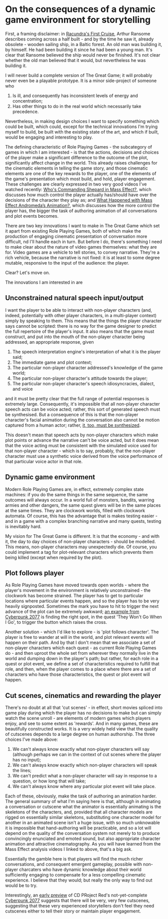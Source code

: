 # On the consequences of a dynamic game environment for storytelling

First, a framing disclaimer: in [Racundra's First Cruise](https://books.google.co.uk/books?id=Ol1-DwAAQBAJ&lpg=PP1&pg=PT77#v=twopage&q&f=false), Arthur Ransome describes coming across a half built - and by the time he saw it, already obsolete - wooden sailing ship, in a Baltic forest. An old man was building it, by himself. He had been building it since he had been a young man. It's clear that Ransome believed the ship would never be finished. It's not clear whether the old man believed that it would, but nevertheless he was building it.

I will never build a complete version of The Great Game; it will probably never even be a playable prototype. It is a minor side-project of someone who

1. Is ill, and consequently has inconsistent levels of energy and concentration;
2. Has other things to do in the real world which necessarily take precedence.

Nevertheless, in making design choices I want to specify something which could be built, which could, except for the technical innovations I'm trying myself to build, be built with the existing state of the art, and which if built, would be engaging and interesting to play.

The defining characteristic of Role Playing Games - the subcategory of games in which I am interested - is that the actions, decisions and choices of the player make a significant difference to the outcome of the plot, significantly affect change in the world. This already raises challenges for the cinematic elements in telling the game story, and those cinematic elements are one of the key rewards to the player, one of the elements of the game's presentation which most build, and hold, player engagement. These challenges are clearly expressed in two very good videos I've watched recently: [Who's Commanding Shepard in Mass Effect?](https://youtu.be/bm0S4cn_rfw), which discusses how much control the player actually has/should have over the decisions of the character they play as; and [What Happened with Mass Effect Andromeda’s Animation?](https://youtu.be/NmLPpcVQFJM), which discusses how the more control the player has, the bigger the task of authoring animation of all conversations and plot events becomes.

There are two key innovations I want to make in The Great Game which set it apart from existing Role Playing Games, both of which make the production of engaging cinematic presentation of conversation more difficult, nd I'll handle each in turn. But before I do, there's something I need to make clear about the nature of video games themselves: what they are for. Video games are a vehicle to tell stories, to convey narrative. They're a rich vehicle, because the narrative is not fixed: it is at least to some degree mutable, responsive to the input of the audience: the player.

Clear? Let's move on.

The innovations I am interested in are

## Unconstrained natural speech input/output

I want the player to be able to interact with non-player characters (and, indeed, potentially with other player characters, in a multi-player context) simply by speaking to them. This means that the things the player character says cannot be scripted: there is no way for the game designer to predict the full repertoire of the player's input. It also means that the game must construct, and put into the mouth of the non-player character being addressed, an appropriate response, given

1. The speech interpretation engine's interpretation of what it is the player said;
2. The immediate game and plot context;
3. The particular non-player character addressed's knowledge of the game world;
4. The particular non-player character's attitude towards the player;
5. The particular non-player character's speech idiosyncracies, dialect, and voice

and it must be pretty clear that the full range of potential responses is extremely large. Consequently, it's impossible that all non-player character speech acts can be voice acted; rather, this sort of generated speech must be synthesised. But a consequence of this is that the non-player character's facial animation during the conversation also cannot be motion captured from a human actor; rather, [it, too, must be synthesized](https://youtu.be/fa3_Mfqu8KA).

This doesn't mean that speech acts by non-player characters which make plot points or advance the narrative can't be voice acted, but it does mean that the voice acting must be consistent with the simulated voice used for that non-player character - which is to say, probably, that the non-player character must use a synthetic voice derived from the voice performance of that particular voice actor in that role.

## Dynamic game environment

Modern Role Playing Games are, in effect, extremely complex state machines: if you do the same things in the same sequence, the same outcomes will always occur. In a world full of monsters, bandits, warring armies and other dangers, the same quest givers will be in the same places at the same times. They are clockwork worlds, filled with clockwork automata. Of course, this has the advantage that is makes testing easier - and in a game with a complex branching narrative and many quests, testing is inevitably hard.

My vision for The Great Game is different. It is that the economy - and with it, the day to day choices of non-player characters - should be modelled. This means, non-player characters may unexpectedly die. Of course, you could implement a tag for plot-relevant characters which prevents them being killed (except when required by the plot).

## Plot follows player

As Role Playing Games have moved towards open worlds - where the player's movement in the environment is relatively unconstrained - the clockwork has become strained. The player has to get to particular locations where particular events happen, and so the player has to be very heavily signposted. Sometimes the mark you have to hit to trigger the next advance of the plot can be extremely awkward; [an example from Cyberpunk 2077](https://youtu.be/GEYkuctBUYE?t=2990) is finding the right spot, in the quest 'They Won't Go When I Go', to trigger the button which raises the cross. 

Another solution - which I'd like to explore - is 'plot follows character'. The player is free to wander at will in the world, and plot relevant events will happen on their path. And by that I don't mean that we associate a set of non-player characters which each quest - as current Role Playing Games do - and then uproot the whole set from wherever they normally live in the world and dumping down in the player's path; but rather, for each role in a quest or plot event, we define a set of characteristics required to fulfill that role, and then, when the player comes to a place where there are a set of characters who have those characteristics, the quest or plot event will happen.

## Cut scenes, cinematics and rewarding the player

There's no doubt at all that 'cut scenes' - in effect, short movies spliced into game play during which the player has no decisions to make but can simply watch the scene unroll - are elements of modern games which players enjoy, and see to some extent as 'rewards'. And in many games, these are beautifully constructed works. It is a very widely held view that the quality of cutscenes depends to a large degree on human authorship. The three choices I've made above:

1. We can't always know exactly what non-player characters will say (although perhaps we can in the context of cut scenes where the player has no input);
2. We can't always know exactly which non-player characters will speak the lines;
3. We can't predict what a non-player character will say in response to a question, or how long that will take;
4. We can't always know where any particular plot event will take place.

Each of these, obviously, make the task of authoring an animation harder. The general summary of what I'm saying here is that, although in animating a conversation or cutscene what the animator is essentially animating is the skeletons of the characters, and, provided that all character models are rigged on essentially similar skeletons, substituting one character model for another in an animated scene isn't a huge issue, with so much unknowable it is impossible that hand-authoring will be practicable, and so a lot will depend on the quality of the conversation system not merely to to produce convincingly enunciated and emoted sound, but also appropriate character animation and attractive cinematography. As you will have learned from the Mass Effect analysis videos I linked to above, that's a big ask.

Essentially the gamble here is that players will find the much richer conversations, and consequent emergent gameplay, possible with non-player charcaters who have dynamic knowledge about their world sufficiently engaging to compensate for a less compelling cinematic experience. I believe that they would; but really the only way to find out would be to try.

Interestingly, an [early preview](https://youtu.be/VwwZx5t5MIc?t=327) of CD PRoject Red's not-yet-complete [Cyberpunk 2077](https://www.cyberpunk.net/us/en/cyberpunk-2077) suggests that there will be very, very few cutscenes, suggesting that these very experienced storytellers don't feel they need cutscenes either to tell their story or maintain player engagement.

